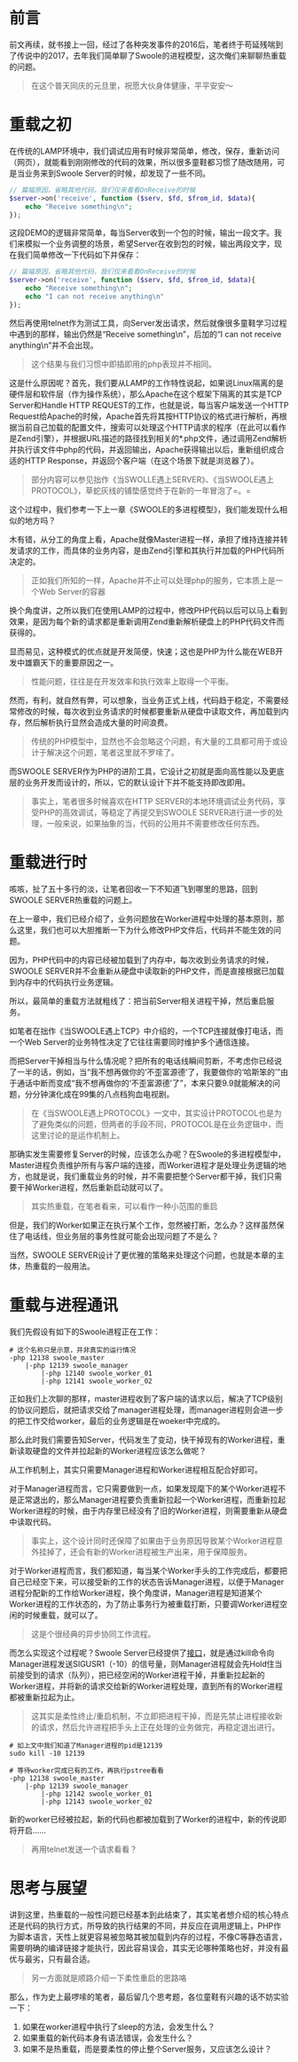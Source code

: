 # 前言
前文再续，就书接上一回，经过了各种突发事件的2016后，笔者终于苟延残喘到了传说中的2017，去年我们简单聊了Swoole的进程模型，这次俺们来聊聊热重载的问题。

> 在这个普天同庆的元旦里，祝愿大伙身体健康，平平安安～

# 重载之初

在传统的LAMP环境中，我们调试应用有时候非常简单，修改，保存，重新访问（网页），就能看到刚刚修改的代码的效果，所以很多童鞋都习惯了随改随用，可是当业务来到Swoole Server的时候，却发现了一些不同。

```php
// 篇幅原因，省略其他代码，我们仅来看看OnReceive的时候
$server->on('receive', function ($serv, $fd, $from_id, $data){
    echo "Receive something\n";
});
```

这段DEMO的逻辑非常简单，每当Server收到一个包的时候，输出一段文字。我们来模拟一个业务调整的场景，希望Server在收到包的时候，输出两段文字，现在我们简单修改一下代码如下并保存：

```php
// 篇幅原因，省略其他代码，我们仅来看看OnReceive的时候
$server->on('receive', function ($serv, $fd, $from_id, $data){
    echo "Receive something\n";
    echo "I can not receive anything\n"
});
```

然后再使用telnet作为测试工具，向Server发出请求，然后就像很多童鞋学习过程中遇到的那样，输出仍然是“Receive something\n”，后加的“I can not receive anything\n”并不会出现。

> 这个结果与我们习惯中即插即用的php表现并不相同。

这是什么原因呢？首先，我们要从LAMP的工作特性说起，如果说Linux隔离的是硬件层和软件层（作为操作系统），那么Apache在这个框架下隔离的其实是TCP Server和Handle HTTP REQUEST的工作，也就是说，每当客户端发送一个HTTP Request给Apache的时候，Apache首先将其按HTTP协议的格式进行解析，再根据当前自己加载的配置文件，搜索可以处理这个HTTP请求的程序（在此可以看作是Zend引擎），并根据URL描述的路径找到相关的*.php文件，通过调用Zend解析并执行该文件中php的代码，并返回输出，Apache获得输出以后，重新组织成合适的HTTP Response，并返回个客户端（在这个场景下就是浏览器了）。

> 部分内容可以参见拙作《当SWOLLE遇上SERVER》、《当SWOOLE遇上PROTOCOL》，草蛇灰线的铺垫感觉终于在新的一年冒泡了=。=

这个过程中，我们参考一下上一章《SWOOLE的多进程模型》，我们能发现什么相似的地方吗？

木有错，从分工的角度上看，Apache就像Master进程一样，承担了维持连接并转发请求的工作，而具体的业务内容，是由Zend引擎和其执行并加载的PHP代码所决定的。

> 正如我们所知的一样，Apache并不止可以处理php的服务，它本质上是一个Web Server的容器

换个角度讲，之所以我们在使用LAMP的过程中，修改PHP代码以后可以马上看到效果，是因为每个新的请求都是重新调用Zend重新解析硬盘上的PHP代码文件而获得的。

显而易见，这种模式的优点就是开发简便，快速；这也是PHP为什么能在WEB开发中雄霸天下的重要原因之一。

> 性能问题，往往是在开发效率和执行效率上取得一个平衡。

然而，有利，就自然有弊，可以想象，当业务正式上线，代码趋于稳定，不需要经常修改的时候，每次收到业务请求的时候都要重新从硬盘中读取文件，再加载到内存，然后解析执行显然会造成大量的时间浪费。

> 传统的PHP模型中，显然也不会忽略这个问题，有大量的工具都可用于或设计于解决这个问题，笔者这里就不罗嗦了。

而SWOOLE SERVER作为PHP的进阶工具，它设计之初就是面向高性能以及更底层的业务开发而设计的，所以，它的默认设计下并不能支持即改即用。

> 事实上，笔者很多时候喜欢在HTTP SERVER的本地环境调试业务代码，享受PHP的高效调试，等稳定了再提交到SWOOLE SERVER进行进一步的处理，一般来说，如果抽象的当，代码的公用并不需要修改任何东西。

# 重载进行时

咳咳，扯了五十多行的淡，让笔者回收一下不知道飞到哪里的思路，回到SWOOLE SERVER热重载的问题上。

在上一章中，我们已经介绍了，业务问题放在Worker进程中处理的基本原则，那么这里，我们也可以大胆推断一下为什么修改PHP文件后，代码并不能生效的问题。

因为，PHP代码中的内容已经被加载到了内存中，每次收到业务请求的时候，SWOOLE SERVER并不会重新从硬盘中读取新的PHP文件，而是直接根据已加载到内存中的代码执行业务逻辑。

所以，最简单的重载方法就粗线了：把当前Server相关进程干掉，然后重启服务。

如笔者在拙作《当SWOOLE遇上TCP》中介绍的，一个TCP连接就像打电话，而一个Web Server的业务特性决定了它往往需要同时维护多个通信连接。

而把Server干掉相当与什么情况呢？把所有的电话线瞬间剪断，不考虑你已经说了一半的话，例如，当“我不想再做你的‘不歪富源德’了，我要做你的‘哈斯笨的’”由于通话中断而变成“我不想再做你的‘不歪富源德’了”，本来只要9.9就能解决的问题，分分钟演化成在99集的八点档狗血电视剧。

> 在《当SWOOLE遇上PROTOCOL》一文中，其实设计PROTOCOL也是为了避免类似的问题，但两者的手段不同，PROTOCOL是在业务逻辑中，而这里讨论的是运作机制上。

那确实发生需要修复Server的时候，应该怎么办呢？在Swoole的多进程模型中，Master进程负责维护所有与客户端的连接，而Worker进程才是处理业务逻辑的地方，也就是说，我们重载业务的时候，并不需要把整个Server都干掉，我们只需要干掉Worker进程，然后重新启动就可以了。

> 其实热重载，在笔者看来，可以看作一种小范围的重启

但是，我们的Worker如果正在执行某个工作，忽然被打断，怎么办？这样虽然保住了电话线，但业务层的事务性就可能会出现问题了不是么？

当然，SWOOLE SERVER设计了更优雅的策略来处理这个问题，也就是本章的主体，热重载的一般用法。

# 重载与进程通讯

我们先假设有如下的Swoole进程正在工作：

``` shell
# 这个名称只是示意，并非真实的运行情况
-php 12138 swoole_master
    |-php 12139 swoole_manager
        |-php 12140 swoole_worker_01
        |-php 12141 swoole_worker_02
```

正如我们上次聊的那样，master进程收到了客户端的请求以后，解决了TCP级别的协议问题后，就把请求交给了manager进程处理，而manager进程则会进一步的把工作交给worker，最后的业务逻辑是在woeker中完成的。

那么此时我们需要告知Server，代码发生了变动，快干掉现有的Worker进程，重新读取硬盘的文件并拉起新的Worker进程应该怎么做呢？

从工作机制上，其实只需要Manager进程和Worker进程相互配合好即可。

对于Manager进程而言，它只需要做到一点，如果发现麾下的某个Worker进程不是正常退出的，那么Manager进程要负责重新拉起一个Worker进程，而重新拉起Worker进程的时候，由于内存里已经没有了旧的Worker进程，则需要重新从硬盘中读取代码。

> 事实上，这个设计同时还保障了如果由于业务原因导致某个Worker进程意外挂掉了，还会有新的Worker进程被生产出来，用于保障服务。

对于Worker进程而言，我们都知道，每当某个Worker手头的工作完成后，都要把自己已经空下来，可以接受新的工作的状态告诉Manager进程，以便于Manager进程分配新的工作给Worker进程，换个角度讲，Manager进程是知道某个Worker进程的工作状态的，为了防止事务行为被重载打断，只要调Worker进程空闲的时候重载，就可以了。

> 这是个很经典的异步协同工作流程。

而怎么实现这个过程呢？Swoole Server已经提供了[接口](http://wiki.swoole.com/wiki/page/20.html)，就是通过kill命令向Manager进程发送SIGUSR1（-10）的信号量，则Manager进程就会先Hold住当前接受到的请求（队列），把已经空闲的Worker进程干掉，并重新拉起新的Worker进程，并将新的请求交给新的Worker进程处理，直到所有的Worker进程都被重新拉起为止。

> 这其实是柔性终止/重启机制，不立即把进程干掉，而是先禁止进程接收新的请求，然后允许进程把手头上正在处理的业务做完，再稳定退出进行。

```shell
# 如上文中我们知道了Manager进程的pid是12139
sudo kill -10 12139

# 等待worker完成已有的工作，再执行pstree看看
-php 12138 swoole_master
    |-php 12139 swoole_manager
        |-php 12142 swoole_worker_01
        |-php 12143 swoole_worker_02
```

新的worker已经被拉起，新的代码也都被加载到了Worker的进程中，新的传说即将开启……

> 再用telnet发送一个请求看看？

# 思考与展望

讲到这里，热重载的一般性问题已经基本到此结束了，其实笔者想介绍的核心特点还是代码的执行方式，所导致的执行结果的不同，并反应在调用逻辑上，PHP作为脚本语言，天性上就更容易被忽略其被加载到内存的过程，不像C等静态语言，需要明确的编译链接才能执行，因此容易误会，其实无论哪种策略也好，并没有最优与最劣，只有最合适。

> 另一方面就是顺路介绍一下柔性重启的思路咯

那么，作为史上最啰嗦的笔者，最后留几个思考题，各位童鞋有兴趣的话不妨实验一下：

1. 如果在worker进程中执行了sleep的方法，会发生什么？
2. 如果重载的新代码本身有语法错误，会发生什么？
3. 如果不是热重载，而是要柔性的停止整个Server服务，又应该怎么设计？
